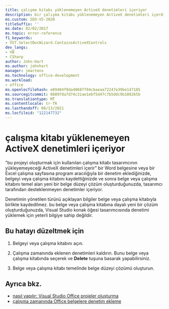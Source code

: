 ```yaml
---
title: çalışma kitabı yüklenemeyen ActiveX denetimleri içeriyor
description: bir çalışma kitabı yüklenemeyen ActiveX denetimleri içerdiğinde oluşan hatayı nasıl çözebileceğinizi öğrenin.
ms.custom: SEO-VS-2020
titleSuffix: ''
ms.date: 02/02/2017
ms.topic: error-reference
f1_keywords:
- VST.SelectDocWizard.ContainsActiveXControls
dev_langs:
- VB
- CSharp
author: John-Hart
ms.author: johnhart
manager: jmartens
ms.technology: office-development
ms.workload:
- office
ms.openlocfilehash: e89484f9da4868ff04cbaeaa72247e39be147185
ms.sourcegitcommit: 68897da7d74c31ae1ebf5d47c7b5ddc9b108265b
ms.translationtype: MT
ms.contentlocale: tr-TR
ms.lasthandoff: 08/13/2021
ms.locfileid: "122147732"
---
```

# <a name="the-workbook-contains-activex-controls-that-cannot-be-loaded"></a>çalışma kitabı yüklenemeyen ActiveX denetimleri içeriyor

  "bu projeyi oluşturmak için kullanılan çalışma kitabı tasarımcının yükleyemeyeceği ActiveX denetimleri içerir" bir Word belgesine veya bir Excel çalışma sayfasına program aracılığıyla bir denetim eklediğinizde, belgeyi veya çalışma kitabını kaydettiğinizde ve sonra belge veya çalışma kitabını temel alan yeni bir belge düzeyi çözüm oluşturduğunuzda, tasarımcı tarafından desteklenmeyen denetimler içeriyor.

 Denetimin yönetilen türünü açıklayan bilgiler belge veya çalışma kitabıyla birlikte kaydedilmez. bu belge veya çalışma kitabına dayalı yeni bir çözüm oluşturduğunuzda, Visual Studio konak öğesi tasarımcısında denetimi yüklemek için yeterli bilgiye sahip değildir.

## <a name="to-correct-this-error"></a>Bu hatayı düzeltmek için

1. Belgeyi veya çalışma kitabını açın.

2. Çalışma zamanında eklenen denetimleri kaldırın. Bunu belge veya çalışma kitabında seçerek ve **Delete** tuşuna basarak yapabilirsiniz.

3. Belge veya çalışma kitabı temelinde belge düzeyi çözümü oluşturun.

## <a name="see-also"></a>Ayrıca bkz.
- [nasıl yapılır: Visual Studio Office projeler oluşturma](../vsto/how-to-create-office-projects-in-visual-studio.md)
- [çalışma zamanında Office belgelere denetim ekleme](../vsto/adding-controls-to-office-documents-at-run-time.md)
